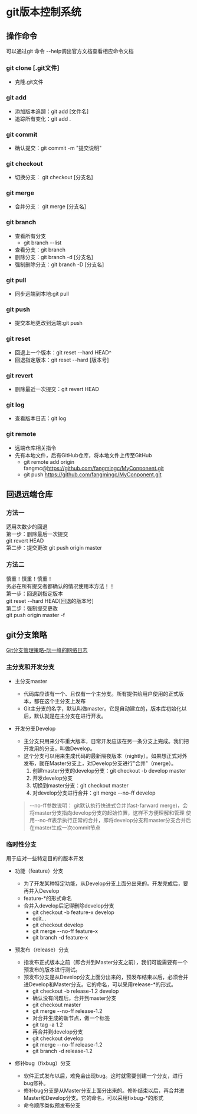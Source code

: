 # git版本控制系统

## 操作命令
可以通过git 命令 --help调出官方文档查看相应命令文档

### git clone [.git文件]
- 克隆.git文件

### git add
- 添加版本追踪：git add [文件名]
- 追踪所有变化：git add .

### git commit
- 确认提交：git commit -m "提交说明"

### git checkout
- 切换分支： git checkout [分支名]

### git merge
- 合并分支： git merge [分支名]

### git branch
- 查看所有分支
	- git branch --list
- 查看分支：git branch  
- 删除分支：git branch -d [分支名]
- 强制删除分支：git branch -D [分支名]

### git pull
- 同步远端到本地:git pull

### git push
- 提交本地更改到远端:git push

### git reset
- 回退上一个版本：git reset --hard HEAD^  
- 回退指定版本：git reset --hard [版本号]

### git revert
- 删除最近一次提交：git revert HEAD

### git log
- 查看版本日志：git log

### git remote
- 远端仓库相关指令
- 先有本地文件，后有GitHub仓库，将本地文件上传至GitHub
	- git remote add origin fangmc@https://github.com/fangmingc/MyConponent.git
	- git push https://github.com/fangmingc/MyConponent.git

## 回退远端仓库
### 方法一
适用次数少的回退  
第一步：删除最后一次提交  
git revert HEAD  
第二步：提交更改
git push origin master   
### 方法二
慎重！慎重！慎重！  
务必在所有提交者都确认的情况使用本方法！！   
第一步：回退到指定版本  
git reset --hard HEAD[回退的版本号]   
第二步：强制提交更改   
git push origin master -f   


## git分支策略
[Git分支管理策略-阮一峰的网络日志](http://www.ruanyifeng.com/blog/2012/07/git.html)

### 主分支和开发分支
- 主分支master
	- 代码库应该有一个、且仅有一个主分支。所有提供给用户使用的正式版本，都在这个主分支上发布
	- Git主分支的名字，默认叫做master。它是自动建立的，版本库初始化以后，默认就是在主分支在进行开发。
- 开发分支Develop
	- 主分支只用来分布重大版本，日常开发应该在另一条分支上完成。我们把开发用的分支，叫做Develop。
	- 这个分支可以用来生成代码的最新隔夜版本（nightly）。如果想正式对外发布，就在Master分支上，对Develop分支进行"合并"（merge）。
		1. 创建master分支的develop分支：git checkout -b develop master
		2. 开发develop分支
		3. 切换到master分支：git checkout master
		4. 对develop分支进行合并：git merge --no-ff develop

	>--no-ff参数说明：
	>git默认执行快进式合并(fast-farward merge)，会将master分支指向develop分支的起始位置，这样不方便理解和管理
	>使用--no-ff表示执行正常的合并，即将develop分支和master分支合并后在master生成一次commit节点

### 临时性分支
用于应对一些特定目的的版本开发

- 功能（feature）分支
	- 为了开发某种特定功能，从Develop分支上面分出来的。开发完成后，要再并入Develop
	- feature-*的形式命名
	- 合并入develop后记得删除develop分支
		- git checkout -b feature-x develop
		- edit...
		- git checkout develop
		- git merge --no-ff feature-x
		- git branch -d feature-x

- 预发布（release）分支
	- 指发布正式版本之前（即合并到Master分支之前），我们可能需要有一个预发布的版本进行测试。
	- 预发布分支是从Develop分支上面分出来的，预发布结束以后，必须合并进Develop和Master分支。它的命名，可以采用release-*的形式。
		- git checkout -b release-1.2 develop
		- 确认没有问题后，合并到master分支
		- git checkout master
		- git merge --no-ff release-1.2
		- 对合并生成的新节点，做一个标签
		- git tag -a 1.2
		- 再合并到develop分支
		- git checkout develop
		- git merge --no-ff release-1.2
		- git branch -d release-1.2
- 修补bug（fixbug）分支
	- 软件正式发布以后，难免会出现bug。这时就需要创建一个分支，进行bug修补。
	- 修补bug分支是从Master分支上面分出来的。修补结束以后，再合并进Master和Develop分支。它的命名，可以采用fixbug-*的形式
	- 命令顺序类似预发布分支




